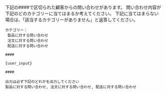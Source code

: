 下記の####で区切られた顧客からの問い合わせがあります。
問い合わせ内容が下記のどのカテゴリーに当てはまるか考えてください。
下記に当てはまらない場合は、「該当するカテゴリーがありません」と返答してください。

    カテゴリー：
     製品に対する問い合わせ
     注文に対する問い合わせ
     配送に対する問い合わせ

    ####

    {user_input}

    ####

    出力は必ず下記のどれかを出力してください
    製品に対する問い合わせ, 注文に対する問い合わせ, 配送に対する問い合わせ

